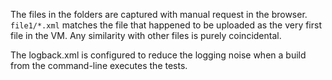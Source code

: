 The files in the folders are captured with manual request in the browser.
`file1/*.xml` matches the file that happened to be uploaded as the very first
file in the VM. Any similarity with other files is purely coincidental.

The logback.xml is configured to reduce the logging noise when a build from
the command-line executes the tests.